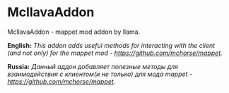 # McllavaAddon
McllavaAddon - mappet mod addon by llama.

**English:**
*This addon adds useful methods for interacting with the client (and not only) for the mappet mod - https://github.com/mchorse/mappet.*

**Russia:**
*Данный аддон добавляет полезные методы для взаимодействия с клиентом(и не только) для мода mappet - https://github.com/mchorse/mappet.*
